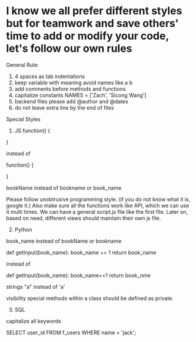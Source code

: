 # I know we all prefer different styles but for teamwork and save others' time to add or modify your code, let's follow our own rules
General Rule:
1. 4 spaces as tab indentations
2. keep variable with meaning
   avoid names like a b
3. add comments before methods and functions
4. capitalize constants NAMES = ['Zach', 'Sicong Wang']
5. backend files please add @author and @dates
6. do not leave extra line by the end of files

Special Styles

1. JS 
function() 
{
	
}

instead of 

function() {
	
}

bookName
instead of bookname or book_name

Please follow unobtrusive programming style. (if you do not know what it is, google it.)
Also make sure all the functions work like API, which we can use it multi times. 
We can have a general script.js file like the first file. Later on, based on need, different views should maintain their own js file.

2. Python

book_name
instead of bookName or bookname

def getInput(book_name):
	book_name += 1
	return book_name

instead of 

def getInput(book_name):
	book_name+=1
	return book_nme

strings
"a" instead of 'a'

visibility 
special methods within a class should be defined as private.

3. SQL

capitalize all keywords

SELECT user_id FROM f_users WHERE name = 'jack';